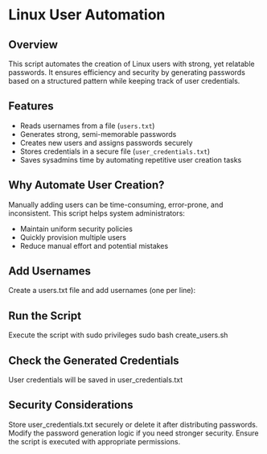 # Linux User Automation
 
## Overview
This script automates the creation of Linux users with strong, yet relatable passwords. It ensures efficiency and security by generating passwords based on a structured pattern while keeping track of user credentials.

## Features
- Reads usernames from a file (`users.txt`)
- Generates strong, semi-memorable passwords 
- Creates new users and assigns passwords securely
- Stores credentials in a secure file (`user_credentials.txt`)
- Saves sysadmins time by automating repetitive user creation tasks

## Why Automate User Creation?
Manually adding users can be time-consuming, error-prone, and inconsistent. This script helps system administrators:
- Maintain uniform security policies
- Quickly provision multiple users
- Reduce manual effort and potential mistakes

## Add Usernames
Create a users.txt file and add usernames (one per line):
## Run the Script
Execute the script with sudo privileges
sudo bash create_users.sh
##  Check the Generated Credentials
User credentials will be saved in user_credentials.txt
## Security Considerations
Store user_credentials.txt securely or delete it after distributing passwords.
Modify the password generation logic if you need stronger security.
Ensure the script is executed with appropriate permissions.
